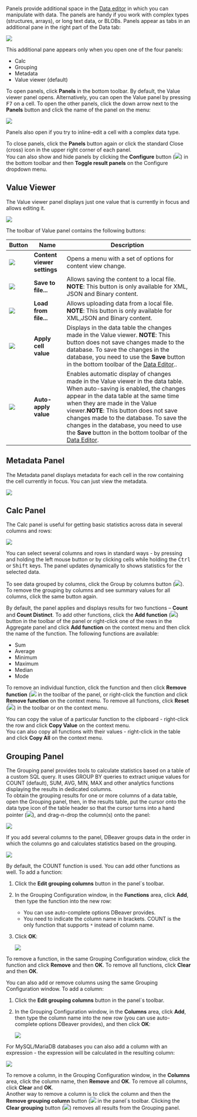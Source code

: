 Panels provide additional space in the [Data editor](Data-Editor) in which you can manipulate with data. The panels are handy if you work with complex types (structures, arrays), or long text data, or BLOBs. Panels appear as tabs in an additional pane in the right part of the Data tab:

![](images/ug/Panels.png)

This additional pane appears only when you open one of the four panels:
* Calc
* Grouping
* Metadata
* Value viewer (default)

To open panels, click **Panels** in the bottom toolbar. By default, the Value viewer panel opens. Alternatively, you can open the Value panel by pressing <kbd>F7</kbd> on a cell.
To open the other panels, click the down arrow next to the **Panels** button and click the name of the panel on the menu:

![](images/ug/Panels-menu.png)

Panels also open if you try to inline-edit a cell with a complex data type.

To close panels, click the **Panels** button again or click the standard Close (cross) icon in the upper right corner of each panel.  
You can also show and hide panels by clicking the **Configure** button (![](images/ug/Configure-columns-visibility-icon.png)) in the bottom toolbar and then **Toggle result panels** on the Configure dropdown menu.

## Value Viewer

The Value viewer panel displays just one value that is currently in focus and allows editing it.
 
![](images/ug/Value-Viewer.png)

The toolbar of Value panel contains the following buttons:

Button|Name|Description
------|----|-----------
![](images/ug/XML_editor_icon.png)|**Content viewer settings**|Opens a menu with a set of options for content view change.
![](images/ug/XML_editor_save_to_file_icon.png)|**Save to file...**|Allows saving the content to a local file. **NOTE**: This button is only available for XML, JSON and Binary content.
![](images/ug/XML_editor_load_from_file_icon.png)|**Load from file...**| Allows uploading data from a local file. **NOTE**: This button is only available for XML,JSON and Binary content.
![](images/ug/Apply-cell-value-button.png)|**Apply cell value**|Displays in the data table the changes made in the Value viewer. **NOTE**: This button does not save changes made to the database. To save the changes in the database, you need to use the **Save** button in the bottom toolbar of the [Data Editor](Data-Editor)..
![](images/ug/Auto-apply-value-button.png)|**Auto-apply value**|Еnables automatic display of changes made in the Value viewer in the data table. When auto-saving is enabled, the changes appear in the data table at the same time when they are made in the Value viewer.**NOTE**: This button does not save changes made to the database. To save the changes in the database, you need to use the **Save** button in the bottom toolbar of the [Data Editor](Data-Editor).

## Metadata Panel
The Metadata panel displays metadata for each cell in the row containing the cell currently in focus. You can just view the metadata.

![](images/ug/Metadata-panel.png)

## Calc Panel

The Calc panel is useful for getting basic statistics across data in several columns and rows:

![](images/ug/Aggregate-panel.png)

You can select several columns and rows in standard ways - by pressing and holding the left mouse button or by clicking cells while holding the <kbd>Ctrl</kbd> or <kbd>Shift</kbd> keys. The panel updates dynamically to shows statistics for the selected data.

To see data grouped by columns, click the Group by columns button (![](images/ug/Group-by-columns-button.png)). To remove the grouping by columns and see summary values for all columns, click the same button again.

By default, the panel applies and displays results for two functions – **Count** and **Count Distinct**. To add other functions, click the **Add function** (![](images/ug/Add-function-button.png)) button in the toolbar of the panel or right-click one of the rows in the Aggregate panel and click **Add function** on the context menu and then click the name of the function. The following functions are available:
* Sum
* Average
* Minimum
* Maximum
* Median
* Mode

To remove an individual function, click the function and then click **Remove function** (![](images/ug/Remove-function-button.png]]) in the toolbar of the panel, or right-click the function and click **Remove function** on the context menu. To remove all functions, click **Reset** (![](images/ug/Reset-function-button.png)) in the toolbar or on the context menu.

You can copy the value of a particular function to the clipboard - right-click the row and click **Copy Value** on the context menu.  
You can also copy all functions with their values - right-click in the table and click **Copy All** on the context menu. 

## Grouping Panel

The Grouping panel provides tools to calculate statistics based on a table of a custom SQL query.
It uses GROUP BY queries to extract unique values for COUNT (default), SUM, AVG, MIN, MAX and other analytics functions displaying the results in dedicated columns.  
To obtain the grouping results for one or more columns of a data table, open the Grouping panel, then, in the results table, put the cursor onto the data type icon of the table header so that the cursor turns into a hand pointer (![](images/ug/hand-pointer.png)), and drag-n-drop the column(s) onto the panel:

![](images/ug/Grouping-drag-n-drop.png)

If you add several columns to the panel, DBeaver groups data in the order in which the columns go and calculates statistics based on the grouping.

![](images/ug/Grouping-Panel.png)

By default, the COUNT function is used. You can add other functions as well. To add a function:
1. Click the **Edit grouping columns** button in the panel`s toolbar.
2. In the Grouping Configuration window, in the **Functions** area, click **Add**, then type the function into the new row:
   * You can use auto-complete options DBeaver provides.
   * You need to indicate the column name in brackets. COUNT is the only function that supports `*` instead of column name.
3. Click **OK**:
  
   ![](images/ug/Grouping-new-function.png)

To remove a function, in the same Grouping Configuration window, click the function and click **Remove** and then **OK**. To remove all functions, click **Clear** and then **OK**.

You can also add or remove columns using the same Grouping Configuration window. To add a column:
1. Click the **Edit grouping columns** button in the panel`s toolbar.
2. In the Grouping Configuration window, in the **Columns** area, click **Add**, then type the column name into the new row (you can use auto-complete options DBeaver provides), and then click **OK**:  

   ![](images/ug/Grouping-add-column.png)

For MySQL/MariaDB databases you can also add a column with an expression - the expression will be calculated in the resulting column:

![](images/ug/Grouping-column-expression.png)

To remove a column, in the Grouping Configuration window, in the **Columns** area, click the column name, then **Remove** and **OK**. To remove all columns, click **Clear** and **OK**.  
Another way to remove a column is to click the column and then the **Remove grouping column** button (![](images/ug/Grouping-remove-columns.png]]) in the panel`s toolbar. Clicking the **Clear grouping** button (![](images/ug/Clear-columns-button.png)) removes all results from the Grouping panel.
